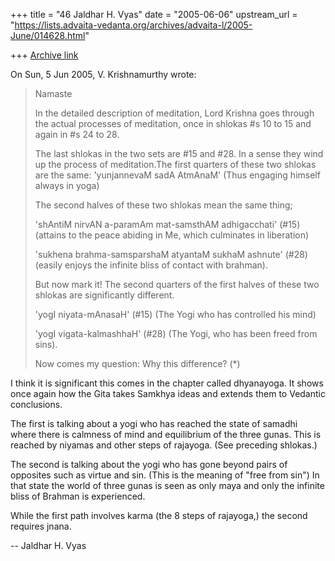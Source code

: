 +++
title = "46 Jaldhar H. Vyas"
date = "2005-06-06"
upstream_url = "https://lists.advaita-vedanta.org/archives/advaita-l/2005-June/014628.html"

+++
[Archive link](https://lists.advaita-vedanta.org/archives/advaita-l/2005-June/014628.html)

On Sun, 5 Jun 2005, V. Krishnamurthy wrote:

> Namaste
>
> In the detailed description of meditation, Lord Krishna
> goes through the actual processes of meditation, once in
> shlokas #s 10 to 15 and again in #s 24 to 28.
>
> The last shlokas in the two  sets are #15 and #28. In a
> sense they wind up the process of meditation.The first
> quarters  of these two shlokas are  the same:
> 'yunjannevaM sadA AtmAnaM'  (Thus engaging himself always
> in yoga)
>
> The second halves of these two shlokas mean the same thing;
>
> 'shAntiM nirvAN a-paramAm mat-samsthAM adhigacchati' (#15)
> (attains to the peace abiding in Me, which culminates in
> liberation)
>
> 'sukhena brahma-samsparshaM atyantaM sukhaM ashnute' (#28)
> (easily enjoys the infinite bliss of contact with brahman).
>
> But now mark it! The second quarters of the first halves of
> these two shlokas are significantly different.
>
> 'yogI niyata-mAnasaH' (#15)
> (The Yogi who has controlled his mind)
>
> 'yogI vigata-kalmashhaH' (#28)
> (The Yogi, who has been freed from sins).
>
> Now comes my question: Why this difference?  (*)
>

I think it is significant this comes in the chapter called dhyanayoga.  It 
shows once again how the Gita takes Samkhya ideas and extends them to 
Vedantic conclusions.

The first is talking about a yogi who has reached the state of samadhi 
where there is calmness of mind and equilibrium of the three gunas.  This 
is reached by niyamas and other steps of rajayoga.  (See preceding 
shlokas.)

The second is talking about the yogi who has gone beyond pairs of 
opposites such as virtue and sin.  (This is the meaning of "free from sin")
In that state the world of three gunas is seen as only maya and only the 
infinite bliss of Brahman is experienced.

While the first path involves karma (the 8 steps of rajayoga,) the 
second requires jnana.

-- 
Jaldhar H. Vyas <jaldhar at braincells.com>

